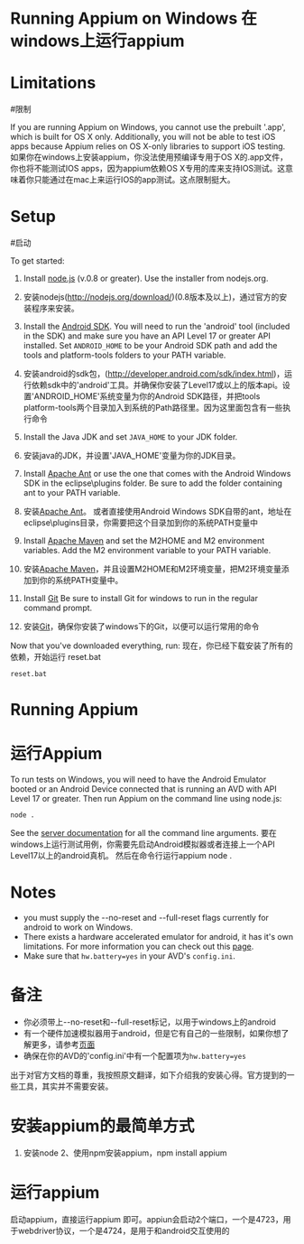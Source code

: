 Running Appium on Windows
在windows上运行appium
=======================

# Limitations
#限制

If you are running Appium on Windows, you cannot use the prebuilt '.app', which is built for OS X only. Additionally, you will not be able to test iOS apps because Appium relies on OS X-only libraries to support iOS testing.
如果你在windows上安装appium，你没法使用预编译专用于OS X的.app文件，你也将不能测试IOS apps，因为appium依赖OS X专用的库来支持IOS测试。这意味着你只能通过在mac上来运行IOS的app测试。这点限制挺大。


# Setup
#启动

To get started:

1. Install [node.js](http://nodejs.org/download/) (v.0.8 or greater). Use the installer from nodejs.org.
1. 安装nodejs(http://nodejs.org/download/)(0.8版本及以上)，通过官方的安装程序来安装。

2. Install the [Android SDK](http://developer.android.com/sdk/index.html). You will need to run the 'android' tool (included in the SDK) and make sure you have an API Level 17 or greater API installed. Set `ANDROID_HOME` to be your Android SDK path and add the tools and platform-tools folders to your PATH variable.
2. 安装android的sdk包，(http://developer.android.com/sdk/index.html)，运行依赖sdk中的'android'工具。并确保你安装了Level17或以上的版本api。设置'ANDROID_HOME'系统变量为你的Android SDK路径，并把tools platform-tools两个目录加入到系统的Path路径里。因为这里面包含有一些执行命令

3. Install the Java JDK and set `JAVA_HOME` to your JDK folder.
3. 安装java的JDK，并设置'JAVA_HOME'变量为你的JDK目录。

4. Install [Apache Ant](http://ant.apache.org/bindownload.cgi) or use the one that comes with the Android Windows SDK in the eclipse\plugins folder. Be sure to add the folder containing ant to your PATH variable.
4. 安装[Apache Ant](http://ant.apache.org/bindownload.cgi)。
或者直接使用Android Windows SDK自带的ant，地址在eclipse\plugins目录，你需要把这个目录加到你的系统PATH变量中

5. Install [Apache Maven](http://maven.apache.org/download.cgi) and set the M2HOME and M2 environment variables. Add the M2 environment variable to your PATH variable.
5. 安装[Apache Maven](http://maven.apache.org/download.cgi)，并且设置M2HOME和M2环境变量，把M2环境变量添加到你的系统PATH变量中。

6. Install [Git](http://git-scm.com/download/win) Be sure to install Git for windows to run in the regular command prompt.
6. 安装[Git](http://git-scm.com/download/win)，确保你安装了windows下的Git，以便可以运行常用的命令

Now that you've downloaded everything, run:
现在，你已经下载安装了所有的依赖，开始运行
reset.bat

    reset.bat

# Running Appium
# 运行Appium

To run tests on Windows, you will need to have the Android Emulator booted or an Android Device connected that is running an AVD with API Level 17 or greater. Then run Appium on the command line using node.js:

    node .

See the [server documentation](https://github.com/appium/appium/blob/master/docs/server-args.md) for all the command line arguments.
要在windows上运行测试用例，你需要先启动Android模拟器或者连接上一个API Level17以上的android真机。
然后在命令行运行appium 
    node .


# Notes
* you must supply the --no-reset and --full-reset flags currently for android to work on Windows.
* There exists a hardware accelerated emulator for android, it has it's own
  limitations. For more information you can check out this
  [page](https://github.com/appium/appium/blob/master/docs/android-hax-emulator.md).
* Make sure that `hw.battery=yes` in your AVD's `config.ini`.

# 备注
* 你必须带上--no-reset和--full-reset标记，以用于windows上的android
* 有一个硬件加速模拟器用于android，但是它有自己的一些限制，如果你想了解更多，请参考[页面](https://github.com/appium/appium/blob/master/docs/android-hax-emulator.md)
* 确保在你的AVD的'config.ini'中有一个配置项为`hw.battery=yes` 



出于对官方文档的尊重，我按照原文翻译，如下介绍我的安装心得。官方提到的一些工具，其实并不需要安装。

# 安装appium的最简单方式


1. 安装node
2、使用npm安装appium，npm install appium

# 运行appium
启动appium，直接运行appium 即可。appiun会启动2个端口，一个是4723，用于webdriver协议，一个是4724，是用于和android交互使用的

